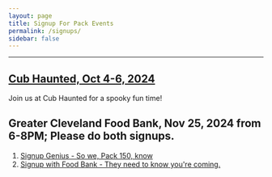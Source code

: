 ```yaml
---
layout: page
title: Signup For Pack Events
permalink: /signups/
sidebar: false
---
```


************
## [Cub Haunted, Oct 4-6, 2024](https://www.signupgenius.com/go/10C0B45AEAE22A6F5C07-50492552-cubhaunted)
Join us at Cub Haunted for a spooky fun time!

<!--
[Last year's flyer.](./assets/files/Cub_Haunted_2023.pdf)
-->


## Greater Cleveland Food Bank, Nov 25, 2024 from 6-8PM; Please do both signups.  
1. [Signup Genius - So we, Pack 150, know](https://www.signupgenius.com/go/10C0B45AEAE22A6F5C07-51484916-greater)
2. [Signup with Food Bank - They need to know you're coming.](https://cerv.is/0136gjg393f)



<!--
There are no currently open signups.
-->

<!--
## [Roller Skating Popcorn Celebration](https://pack-150-roller-skating-popcorn-celebration-2022.cheddarup.com)
Please RSVP for our December 6th Skating Party and Pack Meeting.
-->

<!--
## [Climbing at Kendall Cliffs](https://2024-jan-20-rock-climbing-at-kendall-cliffs.cheddarup.com)
Click the above link and add one _Registered Scout Attendee_ for each Cub Scout or leader in your family. Don't forget the waiver!
-->

<!--
## [2023 Blue and Gold](https://pack150-blue-gold-banquet-2023.cheddarup.com)
Click the above link and add one attendee for each member of your family.
-->
<!--
## [Pay 2023 Pack Dues](https://pack-150-registration-for-2023.cheddarup.com)
Click the above link and add one _Scout Registration_ for each Cub Scout in your family. Make sure to fill in the correct answers when prompted.
-->
<!--
## [USS Little Rock - April 2023](https://pack-150-uss-little-rock-spring-2023.cheddarup.com)
Click the above link and add for each Cub Scout, Adult, and Sibling in your family. 
-->


